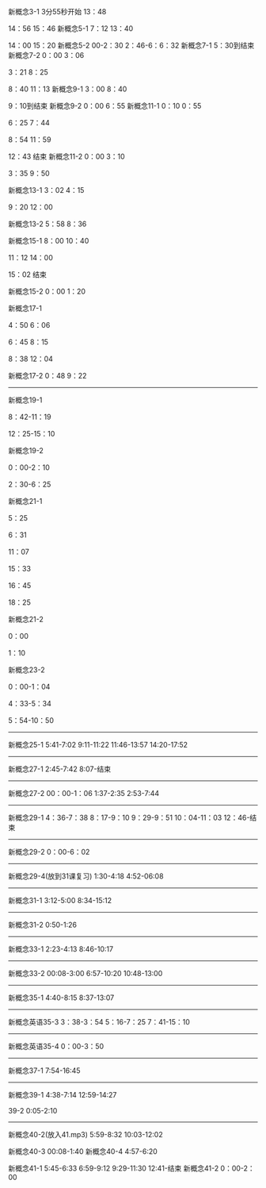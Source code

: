 新概念3-1
3分55秒开始
13：48

14：56
15：46
新概念5-1
7：12
13：40

14：00
15：20
新概念5-2
00-2：30
2：46-6：6：32
新概念7-1
5：30到结束
新概念7-2
0：00
3：06

3：21
8：25

8：40
11：13
新概念9-1
3：00
8：40

9：10到结束
新概念9-2
0：00
6：55
新概念11-1
0：10
0：55

6：25
7：44


8：54
11：59

12：43
结束
新概念11-2
0：00
3：10

3：35
9：50

新概念13-1
3：02
4：15

9：20
12：00


新概念13-2
5：58
8：36

新概念15-1
8：00
10：40

11：12
14：00

15：02
结束

新概念15-2
0：00
1：20

新概念17-1

4：50
6：06

6：45
8：15

8：38
12：04

新概念17-2
0：48
9：22

-----

新概念19-1

8：42-11：19

12：25-15：10

新概念19-2

0：00-2：10

2：30-6：25

新概念21-1

5：25

6：31



11：07

15：33



16：45

18：25







新概念21-2

0：00

1：10



新概念23-2

0：00-1：04

4：33-5：34

5：54-10：50

----

新概念25-1
5:41-7:02
9:11-11:22
11:46-13:57
14:20-17:52

----
新概念27-1
2:45-7:42
8:07-结束

---

新概念27-2
00：00-1：06
1:37-2:35
2:53-7:44

----
新概念29-1
4：36-7：38
8：17-9：10
9：29-9：51
10：04-11：03
12：46-结束

---
新概念29-2
0：00-6：02

----

新概念29-4(放到31课复习)
1:30-4:18
4:52-06:08

----
新概念31-1
3:12-5:00
8:34-15:12

----
新概念31-2
0:50-1:26

----

新概念33-1
2:23-4:13
8:46-10:17

----

新概念33-2
00:08-3:00
6:57-10:20
10:48-13:00

----

新概念35-1
4:40-8:15
8:37-13:07

----

新概念英语35-3
3：38-3：54
5：16-7：25
7：41-15：10

----
新概念英语35-4
0：00-3：50

---

新概念37-1
7:54-16:45


----

新概念39-1
4:38-7:14
12:59-14:27

39-2
0:05-2:10

----

新概念40-2(放入41.mp3)
5:59-8:32
10:03-12:02

新概念40-3
00:08-1:40
新概念40-4
4:57-6:20

新概念41-1
5:45-6:33
6:59-9:12
9:29-11:30
12:41-结束
新概念41-2
0：00-2：00
